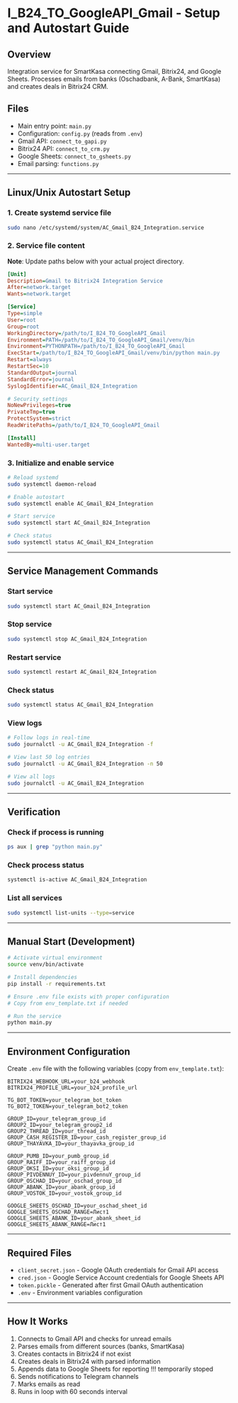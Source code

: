 # I_B24_TO_GoogleAPI_Gmail - Setup and Autostart Guide

## Overview
Integration service for SmartKasa connecting Gmail, Bitrix24, and Google Sheets. Processes emails from banks (Oschadbank, A-Bank, SmartKasa) and creates deals in Bitrix24 CRM.

## Files
- Main entry point: `main.py`
- Configuration: `config.py` (reads from `.env`)
- Gmail API: `connect_to_gapi.py`
- Bitrix24 API: `connect_to_crm.py`
- Google Sheets: `connect_to_gsheets.py`
- Email parsing: `functions.py`

---

## Linux/Unix Autostart Setup

### 1. Create systemd service file

```bash
sudo nano /etc/systemd/system/AC_Gmail_B24_Integration.service
```

### 2. Service file content

**Note**: Update paths below with your actual project directory.

```ini
[Unit]
Description=Gmail to Bitrix24 Integration Service
After=network.target
Wants=network.target

[Service]
Type=simple
User=root
Group=root
WorkingDirectory=/path/to/I_B24_TO_GoogleAPI_Gmail
Environment=PATH=/path/to/I_B24_TO_GoogleAPI_Gmail/venv/bin
Environment=PYTHONPATH=/path/to/I_B24_TO_GoogleAPI_Gmail
ExecStart=/path/to/I_B24_TO_GoogleAPI_Gmail/venv/bin/python main.py
Restart=always
RestartSec=10
StandardOutput=journal
StandardError=journal
SyslogIdentifier=AC_Gmail_B24_Integration

# Security settings
NoNewPrivileges=true
PrivateTmp=true
ProtectSystem=strict
ReadWritePaths=/path/to/I_B24_TO_GoogleAPI_Gmail

[Install]
WantedBy=multi-user.target
```

### 3. Initialize and enable service

```bash
# Reload systemd
sudo systemctl daemon-reload

# Enable autostart
sudo systemctl enable AC_Gmail_B24_Integration

# Start service
sudo systemctl start AC_Gmail_B24_Integration

# Check status
sudo systemctl status AC_Gmail_B24_Integration
```

---

## Service Management Commands

### Start service
```bash
sudo systemctl start AC_Gmail_B24_Integration
```

### Stop service
```bash
sudo systemctl stop AC_Gmail_B24_Integration
```

### Restart service
```bash
sudo systemctl restart AC_Gmail_B24_Integration
```

### Check status
```bash
sudo systemctl status AC_Gmail_B24_Integration
```

### View logs
```bash
# Follow logs in real-time
sudo journalctl -u AC_Gmail_B24_Integration -f

# View last 50 log entries
sudo journalctl -u AC_Gmail_B24_Integration -n 50

# View all logs
sudo journalctl -u AC_Gmail_B24_Integration
```

---

## Verification

### Check if process is running
```bash
ps aux | grep "python main.py"
```

### Check process status
```bash
systemctl is-active AC_Gmail_B24_Integration
```

### List all services
```bash
sudo systemctl list-units --type=service
```

---

## Manual Start (Development)

```bash
# Activate virtual environment
source venv/bin/activate

# Install dependencies
pip install -r requirements.txt

# Ensure .env file exists with proper configuration
# Copy from env_template.txt if needed

# Run the service
python main.py
```

---

## Environment Configuration

Create `.env` file with the following variables (copy from `env_template.txt`):

```env
BITRIX24_WEBHOOK_URL=your_b24_webhook
BITRIX24_PROFILE_URL=your_b24_profile_url

TG_BOT_TOKEN=your_telegram_bot_token
TG_BOT2_TOKEN=your_telegram_bot2_token

GROUP_ID=your_telegram_group_id
GROUP2_ID=your_telegram_group2_id
GROUP2_THREAD_ID=your_thread_id
GROUP_CASH_REGISTER_ID=your_cash_register_group_id
GROUP_THAYAVKA_ID=your_thayavka_group_id

GROUP_PUMB_ID=your_pumb_group_id
GROUP_RAIFF_ID=your_raiff_group_id
GROUP_OKSI_ID=your_oksi_group_id
GROUP_PIVDENNUY_ID=your_pivdennuY_group_id
GROUP_OSCHAD_ID=your_oschad_group_id
GROUP_ABANK_ID=your_abank_group_id
GROUP_VOSTOK_ID=your_vostok_group_id

GOOGLE_SHEETS_OSCHAD_ID=your_oschad_sheet_id
GOOGLE_SHEETS_OSCHAD_RANGE=Лист1
GOOGLE_SHEETS_ABANK_ID=your_abank_sheet_id
GOOGLE_SHEETS_ABANK_RANGE=Лист1
```

---

## Required Files

- `client_secret.json` - Google OAuth credentials for Gmail API access
- `cred.json` - Google Service Account credentials for Google Sheets API
- `token.pickle` - Generated after first Gmail OAuth authentication
- `.env` - Environment variables configuration

---

## How It Works

1. Connects to Gmail API and checks for unread emails
2. Parses emails from different sources (banks, SmartKasa)
3. Creates contacts in Bitrix24 if not exist
4. Creates deals in Bitrix24 with parsed information
5. Appends data to Google Sheets for reporting !!! temporarily stoped
6. Sends notifications to Telegram channels
7. Marks emails as read
8. Runs in loop with 60 seconds interval

